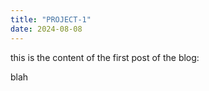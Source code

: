 ```yaml
---
title: "PROJECT-1"
date: 2024-08-08
---
```


this is the content of the first post of the blog: 

blah 
